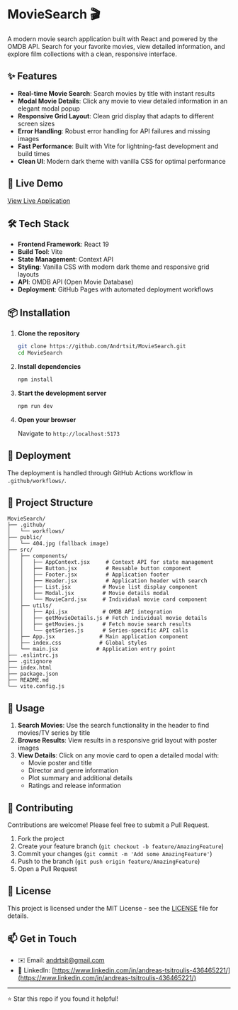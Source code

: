 # MovieSearch 🎬

A modern movie search application built with React and powered by the OMDB API. Search for your favorite movies, view detailed information, and explore film collections with a clean, responsive interface.

## ✨ Features

- **Real-time Movie Search**: Search movies by title with instant results
- **Modal Movie Details**: Click any movie to view detailed information in an elegant modal popup
- **Responsive Grid Layout**: Clean grid display that adapts to different screen sizes
- **Error Handling**: Robust error handling for API failures and missing images
- **Fast Performance**: Built with Vite for lightning-fast development and build times
- **Clean UI**: Modern dark theme with vanilla CSS for optimal performance

## 🚀 Live Demo

[View Live Application](https://andrtsit.github.io/MovieSearch/)

## 🛠️ Tech Stack

- **Frontend Framework**: React 19
- **Build Tool**: Vite
- **State Management**: Context API
- **Styling**: Vanilla CSS with modern dark theme and responsive grid layouts
- **API**: OMDB API (Open Movie Database)
- **Deployment**: GitHub Pages with automated deployment workflows

## 📦 Installation

1. **Clone the repository**

   ```bash
   git clone https://github.com/Andrtsit/MovieSearch.git
   cd MovieSearch
   ```

2. **Install dependencies**

   ```bash
   npm install
   ```

3. **Start the development server**

   ```bash
   npm run dev
   ```

4. **Open your browser**

   Navigate to `http://localhost:5173`

## 🚀 Deployment

The deployment is handled through GitHub Actions workflow in `.github/workflows/`.

## 📁 Project Structure

```
MovieSearch/
├── .github/
│   └── workflows/
├── public/
│   └── 404.jpg (fallback image)
├── src/
│   ├── components/
│   │   ├── AppContext.jsx     # Context API for state management
│   │   ├── Button.jsx         # Reusable button component
│   │   ├── Footer.jsx         # Application footer
│   │   ├── Header.jsx         # Application header with search
│   │   ├── List.jsx          # Movie list display component
│   │   ├── Modal.jsx         # Movie details modal
│   │   └── MovieCard.jsx     # Individual movie card component
│   ├── utils/
│   │   ├── Api.jsx           # OMDB API integration
│   │   ├── getMovieDetails.js # Fetch individual movie details
│   │   ├── getMovies.js      # Fetch movie search results
│   │   └── getSeries.js      # Series-specific API calls
│   ├── App.jsx              # Main application component
│   ├── index.css            # Global styles
│   └── main.jsx            # Application entry point
├── .eslintrc.js
├── .gitignore
├── index.html
├── package.json
├── README.md
└── vite.config.js
```

## 🎯 Usage

1. **Search Movies**: Use the search functionality in the header to find movies/TV series by title
2. **Browse Results**: View results in a responsive grid layout with poster images
3. **View Details**: Click on any movie card to open a detailed modal with:
   - Movie poster and title
   - Director and genre information
   - Plot summary and additional details
   - Ratings and release information



## 🤝 Contributing

Contributions are welcome! Please feel free to submit a Pull Request.

1. Fork the project
2. Create your feature branch (`git checkout -b feature/AmazingFeature`)
3. Commit your changes (`git commit -m 'Add some AmazingFeature'`)
4. Push to the branch (`git push origin feature/AmazingFeature`)
5. Open a Pull Request

## 📄 License

This project is licensed under the MIT License - see the [LICENSE](LICENSE) file for details.

## 📫 Get in Touch

* ✉️  Email: [andrtsit@gmail.com](mailto:andrtsit@gmail.com)
* 🔗  LinkedIn: [https://www.linkedin.com/in/andreas-tsitroulis-436465221/](https://www.linkedin.com/in/andreas-tsitroulis-436465221/)

---

⭐ Star this repo if you found it helpful!
